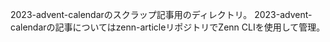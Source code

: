 2023-advent-calendarのスクラップ記事用のディレクトリ。
2023-advent-calendarの記事についてはzenn-articleリポジトリでZenn CLIを使用して管理。